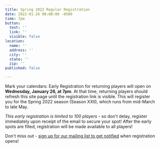 ```yaml
---
title: Spring 2022 Regular Registration
date: 2022-01-26 00:00:00 -0500
time: 7pm
button:
  text: ''
  link: ''
  visible: false
location:
  name: ''
  address: ''
  city: ''
  state: ''
  zip: ''
published: false

---
```

Mark your calendars: Early Registration for returning players will open on **Wednesday, January 26, at 7pm**. At that time, returning players should refresh this site page until the registration link is visible. This will register you for the Spring 2022 season (Season XXII), which runs from mid-March to late May.

_This early registration is limited to 100 players_ - so don't delay, register immediately upon receipt of the email to secure your spot! After the early spots are filled, registration will be made available to all players!

Don't miss out - [sign up for our mailing list to get notified](http://eepurl.com/c9JkQz) when registration opens!